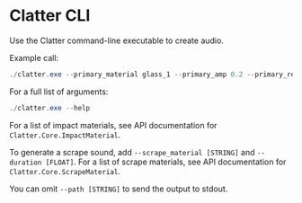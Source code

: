 # Clatter CLI

Use the Clatter command-line executable to create audio.

Example call:

```powershell
./clatter.exe --primary_material glass_1 --primary_amp 0.2 --primary_resonance 0.2 --primary_mass 1 --secondary_material stone_4 --secondary_amp 0.5 --secondary_resonance 0.1 --secondary_mass 100 --type impact --path out.wav
```

For a full list of arguments:

```powershell
./clatter.exe --help
```

For a list of impact materials, see API documentation for `Clatter.Core.ImpactMaterial`.

To generate a scrape sound, add `--scrape_material [STRING]` and `--duration [FLOAT]`. For a list of scrape materials, see API documentation for `Clatter.Core.ScrapeMaterial`.

You can omit `--path [STRING]` to send the output to stdout.
